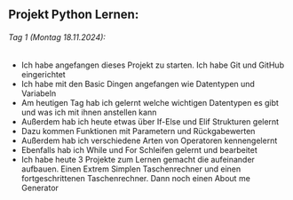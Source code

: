 ## Projekt Python Lernen:

###### Tag 1 (Montag 18.11.2024):
- Ich habe angefangen dieses Projekt zu starten. Ich habe Git und GitHub eingerichtet
- Ich habe mit den Basic Dingen angefangen wie Datentypen und Variabeln
- Am heutigen Tag hab ich gelernt welche wichtigen Datentypen es gibt und was ich mit ihnen anstellen kann
- Außerdem hab ich heute etwas über If-Else und Elif Strukturen gelernt
- Dazu kommen Funktionen mit Parametern und Rückgabewerten
- Außerdem hab ich verschiedene Arten von Operatoren kennengelernt
- Ebenfalls hab ich While und For Schleifen gelernt und bearbeitet
- Ich habe heute 3 Projekte zum Lernen gemacht die aufeinander aufbauen. Einen Extrem Simplen Taschenrechner und einen fortgeschrittenen Taschenrechner. Dann noch einen About me Generator